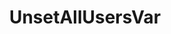 ---
name: UnsetAllUsersVar
title: UnsetAllUsersVar
description: Unset a user variable for **all** users
version: 0.2.1
parameters:
  - import: GlobalVarName
  - import: GlobalPersisted
example: |
    using System;
    public class CPHInline
    {
        public bool Execute()
        {
            //Please be extremely careful with this method
            //Only possible to restore with back-up

            //Unset all(!) persisted user variable called "myString"
            CPH.UnsetAllUsersVar("myString");
            CPH.UnsetAllUsersVar("myString", true);

            //Unset all(!) non-persisted user variable called "myString"
            CPH.UnsetAllUsersVar("myString", false);
            return true;
        }
    }
---